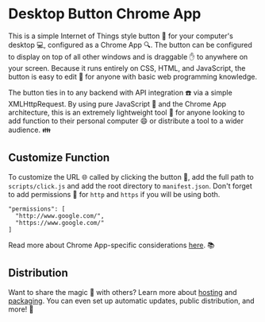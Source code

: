 # Desktop Button Chrome App

This is a simple Internet of Things style button :red_circle: for your computer's desktop :computer:, configured as a Chrome App :mag:. The button can be configured to display on top of all other windows and is draggable :hand: to anywhere on your screen. Because it runs entirely on CSS, HTML, and JavaScript, the button is easy to edit :pencil: for anyone with basic web programming knowledge.

The button ties in to any backend with API integration :phone: via a simple XMLHttpRequest. By using pure JavaScript :scroll: and the Chrome App architecture, this is an extremely lightweight tool :wrench: for anyone looking to add function to their personal computer :smile: or distribute a tool to a wider audience. :family:

## Customize Function

To customize the URL :globe_with_meridians: called by clicking the button :red_circle:, add the full path to `scripts/click.js` and add the root directory to `manifest.json`. Don't forget to add permissions :lock_with_ink_pen: for `http` and `https` if you will be using both.

```
"permissions": [
  "http://www.google.com/",
  "https://www.google.com/"
]
```

Read more about Chrome App-specific considerations [here](https://developer.chrome.com/apps/xhr). :books:

## Distribution

Want to share the magic :tada: with others? Learn more about [hosting](https://developer.chrome.com/apps/hosting) and [packaging](https://developer.chrome.com/apps/packaging). You can even set up automatic updates, public distribution, and more! :revolving_hearts:
